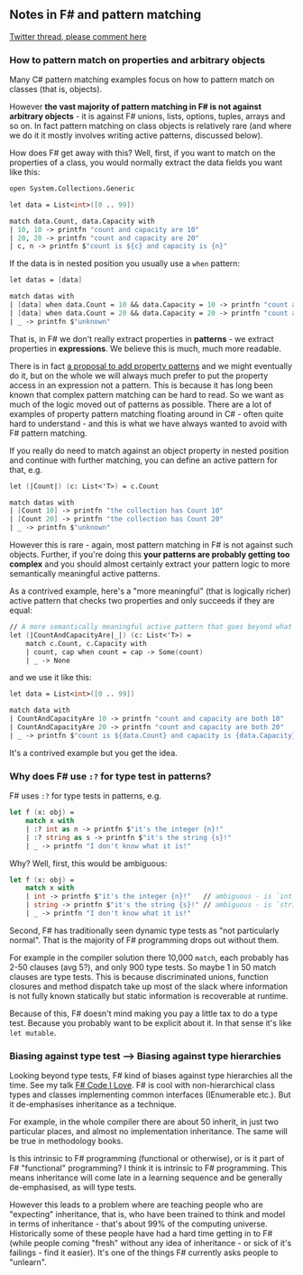 ## Notes in F# and pattern matching

[Twitter thread, please comment here](https://mobile.twitter.com/dsymetweets/status/1426674745517518848) 


### How to pattern match on properties and arbitrary objects

Many C# pattern matching examples focus on how to pattern match on classes (that is, objects). 

However **the vast majority of pattern matching in F# is not against arbitrary objects** - it is against F# unions, lists, options, tuples, arrays and so on.
In fact pattern matching on class objects is relatively rare (and where we do it it mostly involves writing active patterns, discussed below).

How does F# get away with this?  Well, first, if you want to match on the properties of a class, you would normally extract the data fields you want like this:

```fsharp
open System.Collections.Generic

let data = List<int>([0 .. 99])

match data.Count, data.Capacity with
| 10, 10 -> printfn "count and capacity are 10"
| 20, 20 -> printfn "count and capacity are 20"
| c, n -> printfn $"count is ${c} and capacity is {n}"
```
If the data is in nested position you usually use a `when` pattern:

```fsharp
let datas = [data]

match datas with
| [data] when data.Count = 10 && data.Capacity = 10 -> printfn "count and capacity are 10"
| [data] when data.Count = 20 && data.Capacity = 20 -> printfn "count and capacity are 20"
| _ -> printfn $"unknown"
```

That is, in F# we don't really extract properties in **patterns** - we extract properties in **expressions**. We believe this is
much, much more readable.

There is in fact [a proposal to add property patterns](https://github.com/fsharp/fslang-suggestions/issues/968) and we might eventually do
it, but on the whole we will always much prefer to put the property access in an expression not a pattern.  This is because
it has long been known that complex pattern matching can be hard to read.  So we want as much of the logic moved out of patterns as
possible.  There are a lot of examples of property pattern matching floating around in C# - often quite hard to understand - and this is
what we have always wanted to avoid with F# pattern matching.

If you really do need to match against an object property in nested position and continue with further matching, you can define an active pattern for that, e.g.

```fsharp
let (|Count|) (c: List<'T>) = c.Count

match datas with
| [Count 10] -> printfn "the collection has Count 10"
| [Count 20] -> printfn "the collection has Count 20"
| _ -> printfn $"unknown"
```

However this is rare - again, most pattern matching in F# is not against such objects. Further, if you're doing this
**your patterns are probably getting too complex** and you should almost certainly extract your pattern
logic to more semantically meaningful active patterns.

As a contrived example, here's a "more meaningful" (that is logically richer) active pattern that checks
two properties and only succeeds if they are equal:

```fsharp
// A more semantically meaningful active pattern that goes beyond what the object provides
let (|CountAndCapacityAre|_|) (c: List<'T>) =
    match c.Count, c.Capacity with
    | count, cap when count = cap -> Some(count)
    | _ -> None
```
and we use it like this:
```fsharp
let data = List<int>([0 .. 99])

match data with
| CountAndCapacityAre 10 -> printfn "count and capacity are both 10"
| CountAndCapacityAre 20 -> printfn "count and capacity are both 20"
| _ -> printfn $"count is ${data.Count} and capacity is {data.Capacity}"
```

It's a contrived example but you get the idea.

### Why does F# use `:?` for type test in patterns?

F# uses `:?` for type tests in patterns, e.g.

```fsharp
let f (x: obj) =
    match x with 
    | :? int as n -> printfn $"it's the integer {n}!"
    | :? string as s -> printfn $"it's the string {s}!"
    | _ -> printfn "I don't know what it is!"
```

Why?  Well, first, this would be ambiguous:

```fsharp
let f (x: obj) =
    match x with 
    | int -> printfn $"it's the integer {n}!"   // ambiguous - is `int` a type or a variable name?
    | string -> printfn $"it's the string {s}!" // ambiguous - is `string` a type or a variable name?
    | _ -> printfn "I don't know what it is!"
```

Second, F# has traditionally seen dynamic type tests as "not particularly normal". 
That is the majority of F# programming drops out without them. 

For example in the compiler solution there 10,000 `match`, each probably has 2-50 clauses (avg 5?), and only 900 type tests.
So maybe 1 in 50 match clauses are type tests. This is because discriminated unions, function closures and method dispatch
take up most of the slack where information is not fully known statically but static information is recoverable at runtime.

Because of this, F# doesn't mind making you pay a little tax to do a type test. Because you probably want to be explicit about it.
In that sense it's like `let mutable`.

### Biasing against type test --> Biasing against type hierarchies

Looking beyond type tests, F# kind of biases against type hierarchies all the time. 
See my talk [F# Code I Love](https://www.youtube.com/watch?v=1AZA1zoP-II).
F# is cool with non-hierarchical class types and classes implementing common interfaces (IEnumerable etc.). But it de-emphasises inheritance as a technique. 

For example, in the whole compiler there are about 50 inherit, in just two particular places, and almost no implementation inheritance. The same will be true in methodology books.

Is this intrinsic to F# programming (functional or otherwise), or is it part of F# "functional" programming?  I think it is intrinsic to F# programming.
This means inheritance will come late in a learning sequence and be generally de-emphasised, as will type tests.

However this leads to a problem where are teaching people who are "expecting" inheritance, that is, who have been trained to think and model in terms of inheritance -
that's about 99% of the computing universe.  Historically some of these people have had a hard time getting in to F# (while people coming "fresh"
without any idea of inheritance - or sick of it's failings -  find it easier). It's one of the things F# currently asks people to "unlearn".


